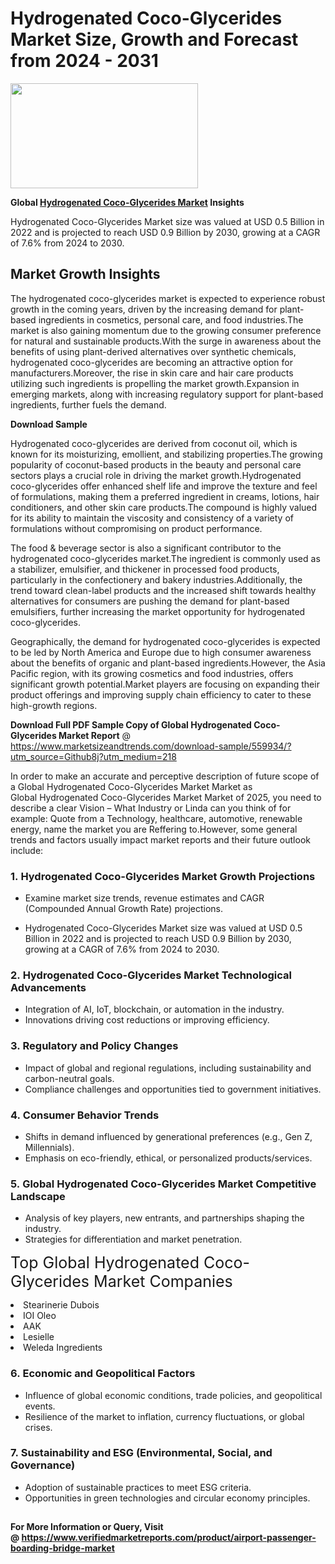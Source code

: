 <H1>Hydrogenated Coco-Glycerides Market Size, Growth and Forecast from 2024 - 2031</H1><img class="aligncenter size-medium wp-image-584254" src="https://thirdeyenews.in/wp-content/uploads/2024/09/Global-Market-Research-300x168.jpeg" alt="" width="300" height="168" /><p><strong>Global&nbsp;<a href="https://www.marketsizeandtrends.com/download-sample/559934/?utm_source=Github8j?utm_medium=218">Hydrogenated Coco-Glycerides Market</a> Insights</strong></p><p>Hydrogenated Coco-Glycerides Market size was valued at USD 0.5 Billion in 2022 and is projected to reach USD 0.9 Billion by 2030, growing at a CAGR of 7.6% from 2024 to 2030.</p><p><h2>Market Growth Insights</h2> <p>The hydrogenated coco-glycerides market is expected to experience robust growth in the coming years, driven by the increasing demand for plant-based ingredients in cosmetics, personal care, and food industries.The market is also gaining momentum due to the growing consumer preference for natural and sustainable products.With the surge in awareness about the benefits of using plant-derived alternatives over synthetic chemicals, hydrogenated coco-glycerides are becoming an attractive option for manufacturers.Moreover, the rise in skin care and hair care products utilizing such ingredients is propelling the market growth.Expansion in emerging markets, along with increasing regulatory support for plant-based ingredients, further fuels the demand.</p> <p><strong>Download Sample</strong></p> <p>Hydrogenated coco-glycerides are derived from coconut oil, which is known for its moisturizing, emollient, and stabilizing properties.The growing popularity of coconut-based products in the beauty and personal care sectors plays a crucial role in driving the market growth.Hydrogenated coco-glycerides offer enhanced shelf life and improve the texture and feel of formulations, making them a preferred ingredient in creams, lotions, hair conditioners, and other skin care products.The compound is highly valued for its ability to maintain the viscosity and consistency of a variety of formulations without compromising on product performance.</p> <p>The food & beverage sector is also a significant contributor to the hydrogenated coco-glycerides market.The ingredient is commonly used as a stabilizer, emulsifier, and thickener in processed food products, particularly in the confectionery and bakery industries.Additionally, the trend toward clean-label products and the increased shift towards healthy alternatives for consumers are pushing the demand for plant-based emulsifiers, further increasing the market opportunity for hydrogenated coco-glycerides.</p> <p>Geographically, the demand for hydrogenated coco-glycerides is expected to be led by North America and Europe due to high consumer awareness about the benefits of organic and plant-based ingredients.However, the Asia Pacific region, with its growing cosmetics and food industries, offers significant growth potential.Market players are focusing on expanding their product offerings and improving supply chain efficiency to cater to these high-growth regions.</p> <p><span class=""><strong>Download Full PDF Sample Copy of Global Hydrogenated Coco-Glycerides Market Report</strong> @ <a href="https://www.marketsizeandtrends.com/download-sample/559934/?utm_source=Github8j?utm_medium=218" target="_blank">https://www.marketsizeandtrends.com/download-sample/559934/?utm_source=Github8j?utm_medium=218</a></span></p><p>In order to make an accurate and perceptive description of future scope of a Global&nbsp;Hydrogenated Coco-Glycerides Market Market as Global&nbsp;Hydrogenated Coco-Glycerides Market Market of 2025, you need to describe a clear Vision &ndash; What Industry or Linda can you think of for example: Quote from a Technology, healthcare, automotive, renewable energy, name the market you are Reffering to.However, some general trends and factors usually impact market reports and their future outlook include:</p><h3>1.&nbsp;<strong>Hydrogenated Coco-Glycerides Market Growth Projections</strong></h3><ul><li>Examine market size trends, revenue estimates and CAGR (Compounded Annual Growth Rate) projections.</li><li><p>Hydrogenated Coco-Glycerides Market size was valued at USD 0.5 Billion in 2022 and is projected to reach USD 0.9 Billion by 2030, growing at a CAGR of 7.6% from 2024 to 2030.</p></li></ul><h3>2.&nbsp;<strong>Hydrogenated Coco-Glycerides Market Technological Advancements</strong></h3><ul><li>Integration of AI, IoT, blockchain, or automation in the industry.</li><li>Innovations driving cost reductions or improving efficiency.</li></ul><h3>3.&nbsp;<strong>Regulatory and Policy Changes</strong></h3><ul><li>Impact of global and regional regulations, including sustainability and carbon-neutral goals.</li><li>Compliance challenges and opportunities tied to government initiatives.</li></ul><h3>4.&nbsp;<strong>Consumer Behavior Trends</strong></h3><ul><li>Shifts in demand influenced by generational preferences (e.g., Gen Z, Millennials).</li><li>Emphasis on eco-friendly, ethical, or personalized products/services.</li></ul><h3>5.&nbsp;<strong>Global Hydrogenated Coco-Glycerides Market Competitive Landscape</strong></h3><ul><li>Analysis of key players, new entrants, and partnerships shaping the industry.</li><li>Strategies for differentiation and market penetration.</li></ul><p data-pm-slice="1 1 []"><span style="color: inherit; font-family: inherit; font-size: 25px;">Top Global Hydrogenated Coco-Glycerides Market Companies</span></p><div class="" data-test-id=""><p><li>Stearinerie Dubois</li><li> IOI Oleo</li><li> AAK</li><li> Lesielle</li><li> Weleda Ingredients</li></p></div><h3>6.&nbsp;<strong>Economic and Geopolitical Factors</strong></h3><ul><li>Influence of global economic conditions, trade policies, and geopolitical events.</li><li>Resilience of the market to inflation, currency fluctuations, or global crises.</li></ul><h3>7.&nbsp;<strong>Sustainability and ESG (Environmental, Social, and Governance)</strong></h3><ul><li>Adoption of sustainable practices to meet ESG criteria.</li><li>Opportunities in green technologies and circular economy principles.</li></ul><h2><strong style="font-size: 14px;">For More Information or Query, Visit @&nbsp;</strong><a style="background-color: #ffffff; font-size: 14px;" href="https://www.marketsizeandtrends.com/report/hydrogenated-coco-glycerides-market/" target="_blank">https://www.verifiedmarketreports.com/product/airport-passenger-boarding-bridge-market</a></h2>